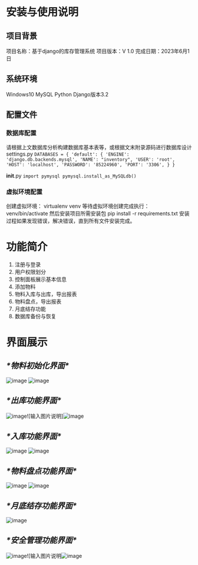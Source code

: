 
# 安装与使用说明

## 项目背景
项目名称：基于django的库存管理系统
项目版本：V 1.0
完成日期：2023年6月1日

## 系统环境
Windows10
MySQL
Python
Django版本3.2

## 配置文件

### 数据库配置
请根据上文数据库分析构建数据库基本表等，或根据文末附录源码进行数据库设计
settings.py
`DATABASES = {
    'default': {
        'ENGINE': 'django.db.backends.mysql',
        'NAME': "inventory",
        'USER': 'root',
        'HOST': 'localhost',
        'PASSWORD': '85224960',
        'PORT': '3306',
    }
}`


__init__.py
`import pymysql
pymysql.install_as_MySQLdb()`

### 虚拟环境配置
创建虚拟环境：
virtualenv venv
等待虚拟环境创建完成执行：
venv/bin/activate
然后安装项目所需安装包
pip install -r requirements.txt
安装过程如果发现错误，解决错误，直到所有文件安装完成。


# 功能简介
1. 注册与登录
2. 用户权限划分
2. 控制面板展示基本信息
3. 添加物料
4. 物料入库与出库，导出报表
5. 物料盘点，导出报表
6. 月底结存功能
7. 数据库备份与恢复


# 界面展示



## ***\*物料初始化界面\****

![image](https://github.com/a1623194916/inventory/assets/43876825/8f2b9034-8c8b-46ca-b9e4-8466527f9836)
![image](https://github.com/a1623194916/inventory/assets/43876825/b70ed265-7ecc-4af6-b045-2d2cd7ea9f2d) 

 

## ***\*出库功能界面\****

![image](https://github.com/a1623194916/inventory/assets/43876825/5abe57a1-654d-4296-8b08-18dc36475af5)![输入图片说明]![image](https://github.com/a1623194916/inventory/assets/43876825/d2dc73ba-7035-48ec-9e0a-318cd7e08014)

## ***\*入库功能界面\****

![image](https://github.com/a1623194916/inventory/assets/43876825/41316e5b-490a-45c4-a6bc-4b50ba31e205)
![image](https://github.com/a1623194916/inventory/assets/43876825/0a0e87df-0ccc-4570-9d97-4d92af4b5838)

## ***\*物料盘点功能界面\****

![image](https://github.com/a1623194916/inventory/assets/43876825/17b669ff-015e-4ade-958a-55cf32e9fa5c)
![image](https://github.com/a1623194916/inventory/assets/43876825/211f5a29-defe-44cf-9ded-c9ecc40223bc)

 

 

## ***\*月底结存功能界面\****
![image](https://github.com/a1623194916/inventory/assets/43876825/bd45411f-d76f-4b05-9613-41c95082349d)

## ***\*安全管理功能界面\****

![image](https://github.com/a1623194916/inventory/assets/43876825/a8fa8cb9-17d4-44d5-aa93-4f0e161d27d2)![输入图片说明![image](https://github.com/a1623194916/inventory/assets/43876825/5651d61f-375a-4429-a782-33bcbee6a55b)

